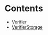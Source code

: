 

# Contents
- [Verifier](Verifier.sol\contract.Verifier.md)
- [VerifierStorage](VerifierStorage.sol\abstract.VerifierStorage.md)
